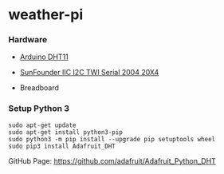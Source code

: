 # weather-pi


### Hardware

* [Arduino DHT11](https://www.amazon.de/gp/product/B01LYBDXN5/ref=ppx_yo_dt_b_asin_title_o01_s01?ie=UTF8&psc=1)

* [SunFounder IIC I2C TWI Serial 2004 20X4](https://www.amazon.de/gp/product/B01GPUMP9C/ref=ppx_yo_dt_b_asin_title_o01_s01?ie=UTF8&psc=1)

* Breadboard

### Setup Python 3

    sudo apt-get update
    sudo apt-get install python3-pip
    sudo python3 -m pip install --upgrade pip setuptools wheel
    sudo pip3 install Adafruit_DHT

GitHub Page: https://github.com/adafruit/Adafruit_Python_DHT
